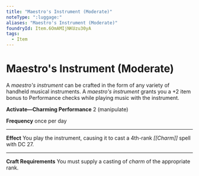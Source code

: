 ```yaml
---
title: "Maestro's Instrument (Moderate)"
noteType: ":luggage:"
aliases: "Maestro's Instrument (Moderate)"
foundryId: Item.6OmAMIjNKUzu30yA
tags:
  - Item
---
```


# Maestro's Instrument (Moderate)

A _maestro's instrument_ can be crafted in the form of any variety of handheld musical instruments. A _maestro's instrument_ grants you a +2 item bonus to Performance checks while playing music with the instrument.

**Activate—Charming Performance** 2 (manipulate)

**Frequency** once per day

* * *

**Effect** You play the instrument, causing it to cast a 4th-rank _[[Charm]]_ spell with DC 27.

* * *

**Craft Requirements** You must supply a casting of _charm_ of the appropriate rank.
